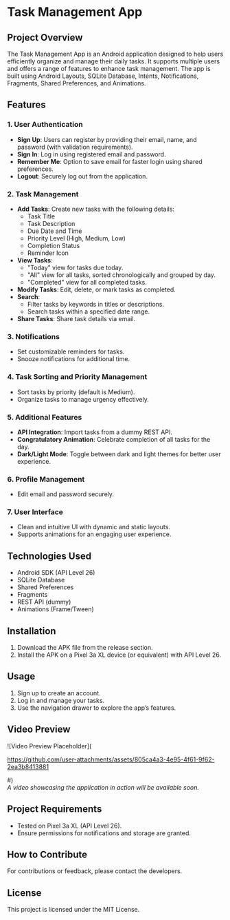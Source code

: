 # Task Management App

## Project Overview
The Task Management App is an Android application designed to help users efficiently organize and manage their daily tasks. It supports multiple users and offers a range of features to enhance task management. The app is built using Android Layouts, SQLite Database, Intents, Notifications, Fragments, Shared Preferences, and Animations.

## Features

### 1. User Authentication
- **Sign Up**: Users can register by providing their email, name, and password (with validation requirements).
- **Sign In**: Log in using registered email and password.
- **Remember Me**: Option to save email for faster login using shared preferences.
- **Logout**: Securely log out from the application.

### 2. Task Management
- **Add Tasks**: Create new tasks with the following details:
  - Task Title
  - Task Description
  - Due Date and Time
  - Priority Level (High, Medium, Low)
  - Completion Status
  - Reminder Icon
- **View Tasks**:
  - "Today" view for tasks due today.
  - "All" view for all tasks, sorted chronologically and grouped by day.
  - "Completed" view for all completed tasks.
- **Modify Tasks**: Edit, delete, or mark tasks as completed.
- **Search**:
  - Filter tasks by keywords in titles or descriptions.
  - Search tasks within a specified date range.
- **Share Tasks**: Share task details via email.

### 3. Notifications
- Set customizable reminders for tasks.
- Snooze notifications for additional time.

### 4. Task Sorting and Priority Management
- Sort tasks by priority (default is Medium).
- Organize tasks to manage urgency effectively.

### 5. Additional Features
- **API Integration**: Import tasks from a dummy REST API.
- **Congratulatory Animation**: Celebrate completion of all tasks for the day.
- **Dark/Light Mode**: Toggle between dark and light themes for better user experience.

### 6. Profile Management
- Edit email and password securely.

### 7. User Interface
- Clean and intuitive UI with dynamic and static layouts.
- Supports animations for an engaging user experience.

## Technologies Used
- Android SDK (API Level 26)
- SQLite Database
- Shared Preferences
- Fragments
- REST API (dummy)
- Animations (Frame/Tween)

## Installation
1. Download the APK file from the release section.
2. Install the APK on a Pixel 3a XL device (or equivalent) with API Level 26.

## Usage
1. Sign up to create an account.
2. Log in and manage your tasks.
3. Use the navigation drawer to explore the app’s features.

## Video Preview
![Video Preview Placeholder](

https://github.com/user-attachments/assets/805ca4a3-4e95-4f61-9f62-2ea3b8413881

#)  
*A video showcasing the application in action will be available soon.*

## Project Requirements
- Tested on Pixel 3a XL (API Level 26).
- Ensure permissions for notifications and storage are granted.

## How to Contribute
For contributions or feedback, please contact the developers.

## License
This project is licensed under the MIT License.

